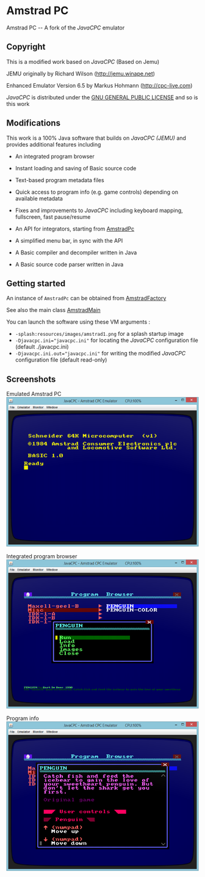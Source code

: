 # Amstrad PC
Amstrad PC -- A fork of the *JavaCPC* emulator


## Copyright
This is a modified work based on *JavaCPC* (Based on Jemu)

JEMU originally by Richard Wilson (http://jemu.winape.net)

Enhanced Emulator Version 6.5 by Markus Hohmann (http://cpc-live.com)

*JavaCPC* is distributed under the [GNU GENERAL PUBLIC LICENSE](https://github.com/jandebr/amstradPc/blob/main/LICENSE) and so is this work


## Modifications
This work is a 100% Java software that builds on *JavaCPC (JEMU)* and provides additional features including

- An integrated program browser

- Instant loading and saving of Basic source code

- Text-based program metadata files

- Quick access to program info (e.g. game controls) depending on available metadata

- Fixes and improvements to *JavaCPC* including keyboard mapping, fullscreen, fast pause/resume

- An API for integrators, starting from [AmstradPc](https://github.com/jandebr/amstradPc/blob/main/src/org/maia/amstrad/pc/AmstradPc.java)

- A simplified menu bar, in sync with the API

- A Basic compiler and decompiler written in Java

- A Basic source code parser written in Java


## Getting started
An instance of `AmstradPc` can be obtained from [AmstradFactory](https://github.com/jandebr/amstradPc/blob/main/src/org/maia/amstrad/AmstradFactory.java) 

See also the main class [AmstradMain](https://github.com/jandebr/amstradPc/blob/main/src/org/maia/amstrad/AmstradMain.java)

You can launch the software using these VM arguments :

- `-splash:resources/images/amstrad1.png` for a splash startup image
- `-Djavacpc.ini="javacpc.ini"` for locating the *JavaCPC* configuration file (default ./javacpc.ini)
- `-Djavacpc.ini.out="javacpc.ini"` for writing the modified *JavaCPC* configuration file (default read-only)


## Screenshots
Emulated Amstrad PC
![screenshot](https://github.com/jandebr/amstradPc/blob/main/screenshots/amstradPc.png)

Integrated program browser
![screenshot](https://github.com/jandebr/amstradPc/blob/main/screenshots/program-browser-menu.png)

Program info
![screenshot](https://github.com/jandebr/amstradPc/blob/main/screenshots/program-browser-info.png)
